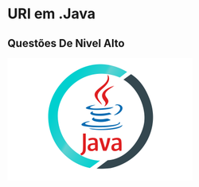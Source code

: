 #  URI em  .Java
## Questões  De Nivel  Alto

![URI .Java](https://github.com/edLomba/URI/blob/master/java.png?raw=true)
